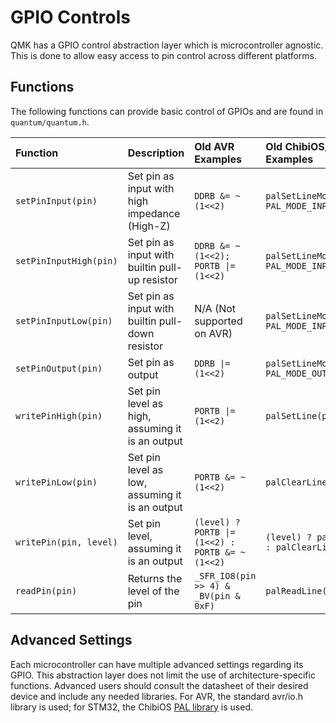 # GPIO Controls

QMK has a GPIO control abstraction layer which is microcontroller agnostic. This is done to allow easy access to pin control across different platforms.

## Functions

The following functions can provide basic control of GPIOs and are found in `quantum/quantum.h`.

| Function | Description | Old AVR Examples | Old ChibiOS/ARM Examples |
| :--- | :--- | :--- | :--- |
| `setPinInput(pin)` | Set pin as input with high impedance \(High-Z\) | `DDRB &= ~(1<<2)` | `palSetLineMode(pin, PAL_MODE_INPUT)` |
| `setPinInputHigh(pin)` | Set pin as input with builtin pull-up resistor | `DDRB &= ~(1<<2); PORTB \|= (1<<2)` | `palSetLineMode(pin, PAL_MODE_INPUT_PULLUP)` |
| `setPinInputLow(pin)` | Set pin as input with builtin pull-down resistor | N/A \(Not supported on AVR\) | `palSetLineMode(pin, PAL_MODE_INPUT_PULLDOWN)` |
| `setPinOutput(pin)` | Set pin as output | `DDRB \|= (1<<2)` | `palSetLineMode(pin, PAL_MODE_OUTPUT_PUSHPULL)` |
| `writePinHigh(pin)` | Set pin level as high, assuming it is an output | `PORTB \|= (1<<2)` | `palSetLine(pin)` |
| `writePinLow(pin)` | Set pin level as low, assuming it is an output | `PORTB &= ~(1<<2)` | `palClearLine(pin)` |
| `writePin(pin, level)` | Set pin level, assuming it is an output | `(level) ? PORTB \|= (1<<2) : PORTB &= ~(1<<2)` | `(level) ? palSetLine(pin) : palClearLine(pin)` |
| `readPin(pin)` | Returns the level of the pin | `_SFR_IO8(pin >> 4) & _BV(pin & 0xF)` | `palReadLine(pin)` |

## Advanced Settings

Each microcontroller can have multiple advanced settings regarding its GPIO. This abstraction layer does not limit the use of architecture-specific functions. Advanced users should consult the datasheet of their desired device and include any needed libraries. For AVR, the standard avr/io.h library is used; for STM32, the ChibiOS [PAL library](http://chibios.sourceforge.net/docs3/hal/group___p_a_l.html) is used.


